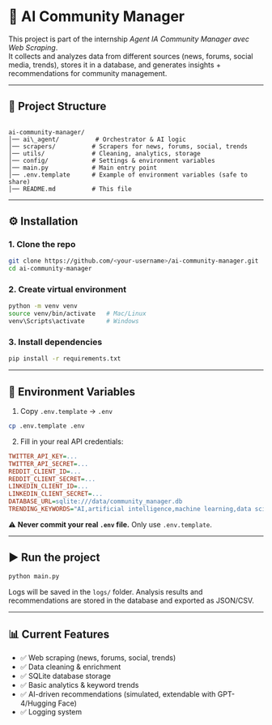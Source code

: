 # 🤖 AI Community Manager

This project is part of the internship *Agent IA Community Manager avec Web Scraping*.  
It collects and analyzes data from different sources (news, forums, social media, trends), stores it in a database, and generates insights + recommendations for community management.  

---

## 📂 Project Structure
```

ai-community-manager/
│── ai\_agent/          # Orchestrator & AI logic
│── scrapers/          # Scrapers for news, forums, social, trends
│── utils/             # Cleaning, analytics, storage
│── config/            # Settings & environment variables
│── main.py            # Main entry point
│── .env.template      # Example of environment variables (safe to share)
│── README.md          # This file

````

---

## ⚙️ Installation

### 1. Clone the repo
```bash
git clone https://github.com/<your-username>/ai-community-manager.git
cd ai-community-manager
````

### 2. Create virtual environment

```bash
python -m venv venv
source venv/bin/activate   # Mac/Linux
venv\Scripts\activate      # Windows
```

### 3. Install dependencies

```bash
pip install -r requirements.txt
```

---

## 🔑 Environment Variables

1. Copy `.env.template` → `.env`

```bash
cp .env.template .env
```

2. Fill in your real API credentials:

```ini
TWITTER_API_KEY=...
TWITTER_API_SECRET=...
REDDIT_CLIENT_ID=...
REDDIT_CLIENT_SECRET=...
LINKEDIN_CLIENT_ID=...
LINKEDIN_CLIENT_SECRET=...
DATABASE_URL=sqlite:///data/community_manager.db
TRENDING_KEYWORDS="AI,artificial intelligence,machine learning,data science,python"
```

⚠️ **Never commit your real `.env` file.** Only use `.env.template`.

---

## ▶️ Run the project

```bash
python main.py
```

Logs will be saved in the `logs/` folder.
Analysis results and recommendations are stored in the database and exported as JSON/CSV.

---

## 📊 Current Features

* ✅ Web scraping (news, forums, social, trends)
* ✅ Data cleaning & enrichment
* ✅ SQLite database storage
* ✅ Basic analytics & keyword trends
* ✅ AI-driven recommendations (simulated, extendable with GPT-4/Hugging Face)
* ✅ Logging system
